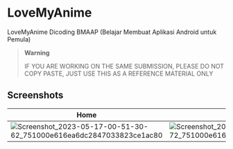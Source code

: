 # LoveMyAnime
LoveMyAnime Dicoding BMAAP (Belajar Membuat Aplikasi Android untuk Pemula)

> **Warning**
> 
> IF YOU ARE WORKING ON THE SAME SUBMISSION, PLEASE DO NOT COPY PASTE, JUST USE THIS AS A REFERENCE MATERIAL ONLY

## Screenshots


| Home | Detail | About |
| ------- | ------- | ------- |
| ![Screenshot_2023-05-17-00-51-30-62_751000e616ea6dc2847033823ce1ac80](https://github.com/KristianEka/LoveMyAnime/assets/69257405/18decde7-f73a-4b1a-9884-58fed24aad84) | ![Screenshot_2023-05-17-00-51-41-72_751000e616ea6dc2847033823ce1ac80](https://github.com/KristianEka/LoveMyAnime/assets/69257405/95da1033-a9fa-457d-9163-61cd9fa864fc) | ![Screenshot_2023-05-17-00-51-59-30_751000e616ea6dc2847033823ce1ac80](https://github.com/KristianEka/LoveMyAnime/assets/69257405/59a037af-54fc-4891-8f9b-44f34fdb0e64) |
